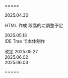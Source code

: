 =====

2025.04.30

HTML 作成
段階的に調整予定

2025.05.13  
IDE Trae で本体制作  

改定
2025.05.27  
2025.06.02  
2025.06.03

=====

